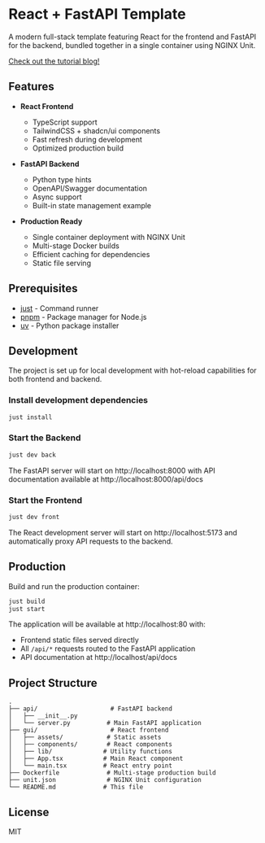 # React + FastAPI Template

A modern full-stack template featuring React for the frontend and FastAPI for the backend, bundled together in a single container using NGINX Unit.

[Check out the tutorial blog!](https://ajac-zero.com/posts/building-react-fastapi-app-with-nginx-unit/)

## Features

- **React Frontend**
  - TypeScript support
  - TailwindCSS + shadcn/ui components
  - Fast refresh during development
  - Optimized production build

- **FastAPI Backend**
  - Python type hints
  - OpenAPI/Swagger documentation
  - Async support
  - Built-in state management example

- **Production Ready**
  - Single container deployment with NGINX Unit
  - Multi-stage Docker builds
  - Efficient caching for dependencies
  - Static file serving

## Prerequisites

- [just](https://github.com/casey/just) - Command runner
- [pnpm](https://pnpm.io) - Package manager for Node.js
- [uv](https://github.com/astral-sh/uv) - Python package installer

## Development

The project is set up for local development with hot-reload capabilities for both frontend and backend.

### Install development dependencies

```bash
just install
```

### Start the Backend

```bash
just dev back
```

The FastAPI server will start on http://localhost:8000 with API documentation available at http://localhost:8000/api/docs

### Start the Frontend

```bash
just dev front
```

The React development server will start on http://localhost:5173 and automatically proxy API requests to the backend.

## Production

Build and run the production container:

```bash
just build
just start
```

The application will be available at http://localhost:80 with:
- Frontend static files served directly
- All `/api/*` requests routed to the FastAPI application
- API documentation at http://localhost/api/docs

## Project Structure

```
.
├── api/                    # FastAPI backend
│   ├── __init__.py
│   └── server.py          # Main FastAPI application
├── gui/                    # React frontend
│   ├── assets/            # Static assets
│   ├── components/        # React components
│   ├── lib/              # Utility functions
│   ├── App.tsx           # Main React component
│   └── main.tsx          # React entry point
├── Dockerfile             # Multi-stage production build
├── unit.json              # NGINX Unit configuration
└── README.md             # This file
```

## License

MIT
